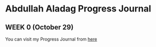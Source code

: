 # Abdullah Aladag Progress Journal
## WEEK 0 (October 29)
You can visit my Progress Journal from [here](https://bu-ie-582.github.io/fall20-AbdullahAladag/)


